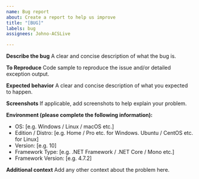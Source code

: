 ```yaml
---
name: Bug report
about: Create a report to help us improve
title: "[BUG]"
labels: bug
assignees: Johno-ACSLive

---
```


**Describe the bug**
A clear and concise description of what the bug is.

**To Reproduce**
Code sample to reproduce the issue and/or detailed exception output.

**Expected behavior**
A clear and concise description of what you expected to happen.

**Screenshots**
If applicable, add screenshots to help explain your problem.

**Environment (please complete the following information):**
 - OS: [e.g. Windows / Linux / macOS etc.]
 - Edition / Distro: [e.g. Home / Pro etc. for Windows. Ubuntu / CentOS etc. for Linux]
 - Version: [e.g. 10]
 - Framework Type: [e.g. .NET Framework / .NET Core / Mono etc.]
 - Framework Version: [e.g. 4.7.2]

**Additional context**
Add any other context about the problem here.
